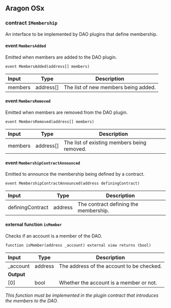 ## Aragon OSx

###  contract `IMembership`

An interface to be implemented by DAO plugins that define membership.

####  event `MembersAdded`

Emitted when members are added to the DAO plugin.

```solidity
event MembersAdded(address[] members) 
```

| Input | Type | Description |
|:----- | ---- | ----------- |
| members | address[] | The list of new members being added. |

####  event `MembersRemoved`

Emitted when members are removed from the DAO plugin.

```solidity
event MembersRemoved(address[] members) 
```

| Input | Type | Description |
|:----- | ---- | ----------- |
| members | address[] | The list of existing members being removed. |

####  event `MembershipContractAnnounced`

Emitted to announce the membership being defined by a contract.

```solidity
event MembershipContractAnnounced(address definingContract) 
```

| Input | Type | Description |
|:----- | ---- | ----------- |
| definingContract | address | The contract defining the membership. |

#### external function `isMember`

Checks if an account is a member of the DAO.

```solidity
function isMember(address _account) external view returns (bool) 
```

| Input | Type | Description |
|:----- | ---- | ----------- |
| _account | address | The address of the account to be checked. |
| **Output** | |
| [0] | bool | Whether the account is a member or not. |

*This function must be implemented in the plugin contract that introduces the members to the DAO.*


